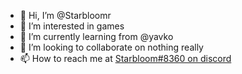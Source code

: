 - 👋 Hi, I’m @Starbloomr
- 👀 I’m interested in games
- 🌱 I’m currently learning from @yavko
- 💞️ I’m looking to collaborate on nothing really
- 📫 How to reach me at [Starbloom#8360 on discord](https://discord.com/users/546059998166515734)

<!---
Starbloomr/Starbloomr is a ✨ special ✨ repository because its `README.md` (this file) appears on your GitHub profile.
You can click the Preview link to take a look at your changes.
--->
